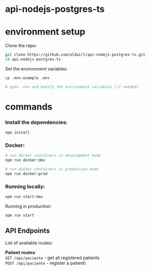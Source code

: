 # api-nodejs-postgres-ts

# environment setup

Clone the repo:

```bash
git clone https://github.com/aldairl/api-nodejs-postgres-ts.git
cd api-nodejs-postgres-ts
```

Set the environment variables:

```bash
cp .env.example .env

# open .env and modify the environment variables (if needed)
```

# commands

### Install the dependencies:

```bash
npm install
```

### Docker:

```bash
# run docker containers in development mode
npm run docker:dev

# run docker containers in production mode
npm run docker:prod

```

### Running locally:

```bash
npm run start:dev
```

Running in production:

```bash
npm run start
```

## API Endpoints

List of available routes:

**Patient routes**:\
`GET /api/paciente` - get all registered patients\
`POST /api/paciente` - register a patient\
